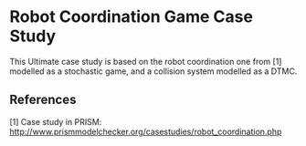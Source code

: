 # Robot Coordination Game Case Study

This Ultimate case study is based on the robot coordination one from [1] modelled as a stochastic game, and a collision system modelled as a DTMC.


## References

[1] Case study in PRISM: http://www.prismmodelchecker.org/casestudies/robot_coordination.php
